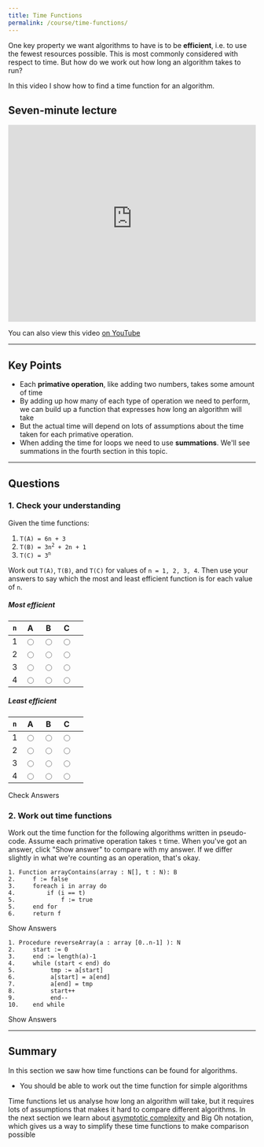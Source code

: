 ```yaml
---
title: Time Functions
permalink: /course/time-functions/
---
```


One key property we want algorithms to have is to be **efficient**, i.e. to use the fewest resources possible. This is most commonly considered with respect to time. But how do we work out how long an algorithm takes to run?

In this video I show how to find a time function for an algorithm.

## Seven-minute lecture

<iframe width="100%" height="400px" src="https://www.youtube-nocookie.com/embed/X_f8upZKcKc" frameborder="0" allow="accelerometer; autoplay; encrypted-media; gyroscope; picture-in-picture" allowfullscreen></iframe>

You can also view this video [on YouTube](https://youtu.be/X_f8upZKcKc)

---

## Key Points

* Each **primative operation**, like adding two numbers, takes some amount of time
* By adding up how many of each type of operation we need to perform, we can build up a function that expresses how long an algorithm will take
* But the actual time will depend on lots of assumptions about the time taken for each primative operation.
* When adding the time for loops we need to use **summations**. We'll see summations in the fourth section in this topic.

---

## Questions

### 1. Check your understanding

Given the time functions:

1. <code>T(A) = 6n + 3</code>
2. <code>T(B) = 3n<sup>2</sup> + 2n + 1</code>
3. <code>T(C) = 3<sup>n</sup></code>

Work out `T(A)`, `T(B)`, and `T(C)` for values of `n = 1, 2, 3, 4`. Then use your answers to say which the most and least efficient function is for each value of `n`.

##### Most efficient

| `n`  | A | B | C | |
| -- | ---- | ---- |------|- |
| 1 | <input type="radio" name="q51"  value="a"/> | <input type="radio" name="q51" value="b"/> | <input type="radio" name="q51" data-answer value="c"/> | <span id="q51c" style="display:inline-block"></span> |
| 2 | <input type="radio" name="q52" value="a"/> | <input type="radio" name="q52" value="b"/> | <input type="radio" name="q52" data-answer value="c"/> | <span id="q52c" style="display:inline-block"></span> |
| 3 | <input type="radio" name="q53" data-answer value="a"/> | <input type="radio" name="q53" value="b"/> | <input type="radio" name="q53" value="c"/> | <span id="q53c" style="display:inline-block"></span> |
| 4 | <input type="radio" name="q54" data-answer value="a"/> | <input type="radio" name="q54" value="b"/> | <input type="radio" name="q54" value="c"/> | <span id="q54c" style="display:inline-block"></span> |

##### Least efficient

| `n`  | A    | B    | C    |  |
| -- | ---- | ---- |------|- |
| 1 | <input type="radio" name="q55" data-answer value="a"/> | <input type="radio" name="q55" value="b"/> | <input type="radio" name="q55" value="c"/> | <span id="q55c" style="display:inline-block"></span> |
| 2 | <input type="radio" name="q56"  value="a"/> | <input type="radio" name="q56" data-answer value="b"/> | <input type="radio" name="q56" value="c"/> | <span id="q56c" style="display:inline-block"></span> |
| 3 | <input type="radio" name="q57" value="a"/> | <input type="radio" name="q57" data-answer value="b"/> | <input type="radio" name="q57" value="c"/> | <span id="q57c" style="display:inline-block"></span> |
| 4 | <input type="radio" name="q58"  value="a"/> | <input type="radio" name="q58" value="b"/> | <input type="radio" name="q58" data-answer value="c"/> | <span id="q58c" style="display:inline-block"></span> |


<a class="btn btn-primary" type="submit" onClick="checkAnswers('q5')">Check Answers</a>
<script src="/assets/check.js"></script>

### 2. Work out time functions

Work out the time function for the following algorithms written in pseudo-code. Assume each primative operation takes `t` time. When you've got an answer, click "Show answer" to compare with my answer. If we differ slightly in what we're counting as an operation, that's okay.

    1. Function arrayContains(array : N[], t : N): B
    2.     f := false
    3.     foreach i in array do
    4.         if (i == t)
    5.             f := true
    5.     end for
    6.     return f

<div id="hide2" style="display: none">

<table>
<tr><th>line</th><th>time</th> </tr>
<tr><td> 2 </td><td> t </td></tr>
<tr><td> 3 </td><td> t </td></tr>
<tr><td> 4 </td><td> nt </td></tr>
<tr><td> 5 </td><td> nt </td></tr>
</table>

<code>T(arrayContains) = 2t + 2nt</code>

</div>

<a class="btn btn-primary" type="submit" onClick="document.querySelector('#hide2').style.display='block'">Show Answers</a>

    1. Procedure reverseArray(a : array [0..n-1] ): N
    2.     start := 0
    3.     end := length(a)-1
    4.     while (start < end) do
    5.          tmp := a[start]
    6.          a[start] = a[end]
    7.          a[end] = tmp
    8.          start++
    9.          end--
    10.    end while

<div id="hide1" style="display: none">

<table>
    <tr><th>line</th><th>time</th> </tr>
    <tr><td>2 </td><td> t </td></tr>
    <tr><td>3 </td><td> 2t </td></tr>
    <tr><td>4 </td><td> 2t </td></tr>
    <tr><td>5 </td><td> t*(n/2) </td></tr>
    <tr><td>6 </td><td> t*(n/2) </td></tr>
    <tr><td>7 </td><td> t*(n/2) </td></tr>
    <tr><td>8 </td><td> t*(n/2) </td></tr>
    <tr><td>9 </td><td> t*(n/2) </td></tr>
</table>

<code>T(reverseArray) = 5t*(n/2) + 5t</code>

<p>Why are we doing the loop (n/2) times? At first <code>start</code> and <code>end</code> have a difference of <code>n</code>. Each time through the loop, we are incremending <code>start</code> by 1 and decrementing <code>end</code> by 1. We're effectively taking steps of <code>2</code> each time instead of <code>1</code>. Rather than looping <code>n</code> times, we are going to loop only half that.</p>

</div>

<a class="btn btn-primary" type="submit" onClick="document.querySelector('#hide1').style.display='block'">Show Answers</a>



---

## Summary

In this section we saw how time functions can be found for algorithms. 

* You should be able to work out the time function for simple algorithms

Time functions let us analyse how long an algorithm will take, but it requires lots of assumptions that makes it hard to compare different algorithms. In the next section we learn about [asymptotic complexity](../asymptotic-complexity/) and Big Oh notation, which gives us a way to simplify these time functions to make comparison possible